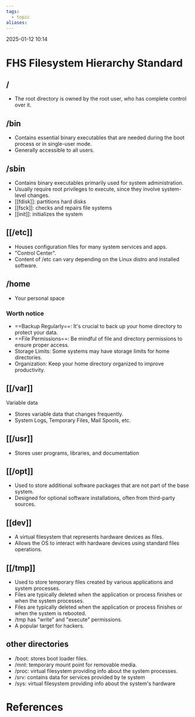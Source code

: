```yaml
---
tags:
  - topic
aliases:
---
```

2025-01-12 10:14
# FHS Filesystem Hierarchy Standard
## / 
- The root directory is owned by the root user, who has complete control over it.
## /bin
- Contains essential binary executables that are needed during the boot process or in single-user mode.
- Generally accessible to all users.
## /sbin
- Contains binary executables primarily used for system administration.
- Usually require root privileges to execute, since they involve system-level changes.
- [[fdisk]]: partitions hard disks
- [[fsck]]: checks and repairs file systems
- [[init]]: initializes the system
## [[/etc]]
- Houses configuration files for many system services and apps.
- "Control Center".
- Content of /etc can vary depending on the Linux distro and installed software.

## /home
- Your  personal space
### Worth notice
- ==Backup Regularly==: It's crucial to back up your home directory to protect your data.
- ==File Permissions==: Be mindful of file and directory permissions to ensure proper access.
- Storage Limits: Some systems may have storage limits for home directories.
- Organization: Keep your home directory organized to improve productivity.
## [[/var]]
Variable data
- Stores variable data that changes frequently.
- System Logs, Temporary Files, Mail Spools, etc.
## [[/usr]]
- Stores user programs, libraries, and documentation
## [[/opt]]
- Used to store additional software packages that are not part of the base system.
- Designed for optional software installations, often from third-party sources.
## [[dev]]
- A virtual filesystem that represents hardware devices as files.
- Allows the OS to interact with hardware devices using standard files operations.
 
## [[/tmp]]
- Used to store temporary files created by various applications and system processes.
- Files are typically deleted when the application or process finishes or when the system processes.
- Files are typically deleted when the application or process finishes or when the system is rebooted.
- /tmp has "write" and "execute" permissions.
- A popular target for hackers.
## other directories
- /boot: stores boot loader files.
- /mnt: temporary mount point for removable media.
- /proc: virtual filesystem providing info about the system processes.
- /srv: contains data for services provided by te system
- /sys: virtual filesystem providing info about the system's hardware
# References
